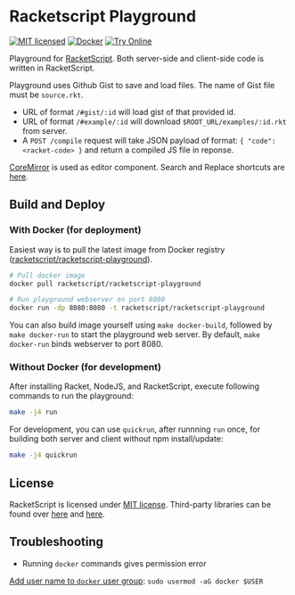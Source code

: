 Racketscript Playground
=======================

[![MIT licensed](https://img.shields.io/badge/license-MIT-blue.svg)](LICENSE)
[![Docker](https://img.shields.io/docker/cloud/automated/racketscript/racketscript-playground)](https://hub.docker.com/r/racketscript/racketscript-playground)
[![Try Online](https://img.shields.io/badge/try_it-online!-ff9900.svg)](http://play.racketscript.org)

Playground for [RacketScript](https://github.com/racketscript/racketscript).
Both server-side and client-side code is written in RacketScript. 

Playground uses Github Gist to save and load files. The name of Gist
file must be `source.rkt`.

- URL of format `/#gist/:id` will load gist of that provided id.
- URL of format `/#example/:id` will download
  `$ROOT_URL/examples/:id.rkt` from server.
- A `POST /compile` request will take JSON payload of format: `{
  "code": <racket-code> }` and return a compiled JS file in reponse.

[CoreMirror](https://codemirror.net/) is used as editor
component. Search and Replace shortcuts
are [here](https://codemirror.net/demo/search.html).

## Build and Deploy

### With Docker (for deployment)

Easiest way is to pull the latest image from Docker registry
([racketscript/racketscript-playground](https://hub.docker.com/r/racketscript/racketscript-playground)).

```bash
# Pull docker image
docker pull racketscript/racketscript-playground

# Run playground webserver on port 8080
docker run -dp 8080:8080 -t racketscript/racketscript-playground
```

You can also build image yourself using `make docker-build`, followed by `make
docker-run` to start the playground web server. By default, `make docker-run`
binds webserver to port 8080.

### Without Docker (for development)

After installing Racket, NodeJS, and RacketScript, execute following
commands to run the playground:

```bash
make -j4 run
```

For development, you can use `quickrun`, after runnning `run` once,
for building both server and client without npm install/update:

```bash
make -j4 quickrun
```

## License

RacketScript is licensed under [MIT license](LICENSE). Third-party
libraries can be found over [here](static/index.html)
and [here](package.json).

## Troubleshooting

- Running `docker` commands gives permission error

[Add user name to `docker` user group](https://docs.docker.com/engine/install/linux-postinstall/): `sudo usermod -aG docker $USER`
